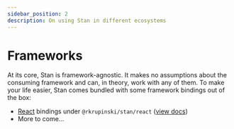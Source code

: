 ```yaml
---
sidebar_position: 2
description: On using Stan in different ecosystems
---
```


# Frameworks

At its core, Stan is framework-agnostic. It makes no assumptions about the consuming framework and can, in theory, work with any of them. To make your life easier, Stan comes bundled with some framework bindings out of the box:

- [React](https://react.dev) bindings under `@rkrupinski/stan/react` ([view docs](../api/react.md))
- More to come&hellip;
